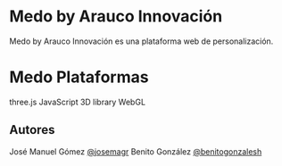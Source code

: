 # Medo by Arauco Innovación

Medo by Arauco Innovación es una plataforma web de personalización.

# Medo Plataformas

three.js JavaScript 3D library WebGL 

## Autores
José Manuel Gómez [@josemagr](http://instagram.com/josemagr)
Benito González [@benitogonzalesh](http://instagram.com/benitogonzalesh)
